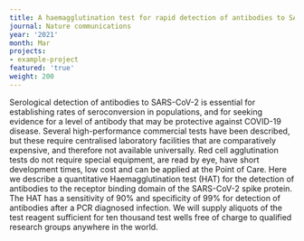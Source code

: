 ```yaml
---
title: A haemagglutination test for rapid detection of antibodies to SARS-CoV-2.
journal: Nature communications
year: '2021'
month: Mar
projects:
- example-project
featured: 'true'
weight: 200
---
```


Serological detection of antibodies to SARS-CoV-2 is essential for establishing rates of seroconversion in populations, and for seeking evidence for a level of antibody that may be protective against COVID-19 disease. Several high-performance commercial tests have been described, but these require centralised laboratory facilities that are comparatively expensive, and therefore not available universally. Red cell agglutination tests do not require special equipment, are read by eye, have short development times, low cost and can be applied at the Point of Care. Here we describe a quantitative Haemagglutination test (HAT) for the detection of antibodies to the receptor binding domain of the SARS-CoV-2 spike protein. The HAT has a sensitivity of 90% and specificity of 99% for detection of antibodies after a PCR diagnosed infection. We will supply aliquots of the test reagent sufficient for ten thousand test wells free of charge to qualified research groups anywhere in the world.